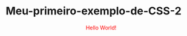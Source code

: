 # Meu-primeiro-exemplo-de-CSS-2
<!DOCTYPE html> 
<html>
    <head>
      <style>
        #para1 {
            text-align: center;
            color: red;
        }
      </style>
     </head>
<body>
  
  <p id="para1">Hello World!</p>
  <p›Este parágrafo não é afetado pelo estilo.</p>

</body>
</html>
